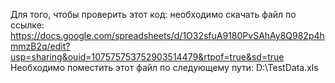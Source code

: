 Для того, чтобы проверить этот код: необходимо скачать файл по ссылке: 
https://docs.google.com/spreadsheets/d/1O32sfuA9180PvSAhAy8Q982p4hmmzB2q/edit?usp=sharing&ouid=107575753752903514479&rtpof=true&sd=true
Необходимо поместить этот файл по следующему пути: D:\TestData.xls
